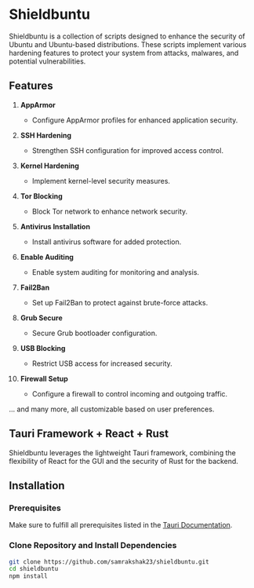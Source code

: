 # Shieldbuntu

Shieldbuntu is a collection of scripts designed to enhance the security of Ubuntu and Ubuntu-based distributions. These scripts implement various hardening features to protect your system from attacks, malwares, and potential vulnerabilities.

## Features

1. **AppArmor**
   - Configure AppArmor profiles for enhanced application security.

2. **SSH Hardening**
   - Strengthen SSH configuration for improved access control.

3. **Kernel Hardening**
   - Implement kernel-level security measures.

4. **Tor Blocking**
   - Block Tor network to enhance network security.

5. **Antivirus Installation**
   - Install antivirus software for added protection.

6. **Enable Auditing**
   - Enable system auditing for monitoring and analysis.

7. **Fail2Ban**
   - Set up Fail2Ban to protect against brute-force attacks.

8. **Grub Secure**
   - Secure Grub bootloader configuration.

9. **USB Blocking**
   - Restrict USB access for increased security.

10. **Firewall Setup**
    - Configure a firewall to control incoming and outgoing traffic.

... and many more, all customizable based on user preferences.

## Tauri Framework + React + Rust

Shieldbuntu leverages the lightweight Tauri framework, combining the flexibility of React for the GUI and the security of Rust for the backend.

## Installation

### Prerequisites

Make sure to fulfill all prerequisites listed in the [Tauri Documentation](https://tauri.app/v1/guides/getting-started/prerequisites).

### Clone Repository and Install Dependencies

```bash
git clone https://github.com/samrakshak23/shieldbuntu.git
cd shieldbuntu
npm install
